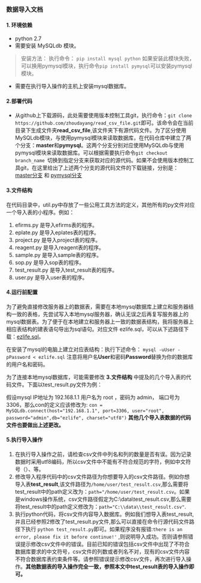 ### 数据导入文档
#### 1. 环境依赖
- python 2.7
- 需要安装 MySQLdb 模块。

>安装方法： 执行命令： ```pip install mysql python``` 如果安装此模块失败，可以换用pymysql模块，执行命令```pip install pymysql```可以安装pymysql模块。

- 需要在执行导入操作的主机上安装mysql数据库。 

#### 2.部署代码
* 从github上下载源码，此处需要使用版本控制工具git，执行命令：```git clone https://github.com/zhoudayang/read_csv_file.git```即可。该命令会在当前目录下生成文件夹**read\_csv\_file**,该文件夹下有源代码文件。为了区分使用MySQLdb模块，与使用pymysql模块来读取数据库，在代码仓库中建立了两个分支：**master**和**pymysql**。这两个分支分别对应使用MySQLdb与使用pymysql模块来读取数据库。可以根据需要执行命令```git checkout branch_name ```切换到指定分支来获取对应的源代码。如果不会使用版本控制工具git，在这里给出了上述两个分支的源代码文件的下载链接，分别是：
[master分支](https://pan.baidu.com/s/1mh7p2pM) 和 [pymysql分支](https://pan.baidu.com/s/1mhQmuoC)

#### 3.文件结构
在代码目录中，util.py中存放了一些公用工具方法的定义，其他所有的py文件对应一个导入表的小程序。例如：

1. efirms.py 是导入efirms表的程序。
2. eplate.py 是导入eplates表的程序。
3. project.py 是导入project表的程序。
4. reagent.py 是导入reagent表的程序。
5. sample.py 是导入sample表的程序。
6. sop.py 是导入sop表的程序。
7. test\_result.py 是导入test_result表的程序。
8. user.py 是导入user表的程序。

#### 4.运行前配置
为了避免直接修改服务器上的数据表，需要在本地mysql数据库上建立和服务器结构一致的表格，先尝试写入本地mysql服务器，确认无误之后再复写服务器上的mysql数据表。为了便于在本地建立和服务器上一致的数据表结构，我将服务器上相应表结构的建表语句导出为sql语句。对应文件 ezlife.sql，可以从下述路径下载：[ezlife.sql](https://raw.githubusercontent.com/zhoudayang/read_csv_file/master/ezlife.sql)。

在安装了mysql的电脑上建立对应表结构：执行下述命令：
```mysql -uUser -pPassword < ezlife.sql``` 注意将用户名**User**和密码**Password**替换为你的数据库的用户名和密码。

为了连接本地mysql数据库，可能需要修改 **3.文件结构** 中提及的几个导入表的代码文件。下面以test_result.py文件为例：

假设mysql IP地址为 192.168.1.1 用户名为 root ，密码为 admin， 端口号为 3306，那么con的定义应该修改为:
```con = MySQLdb.connect(host="192.168.1.1", port=3306, user="root", password="admin",db="ezlife", charset="utf8")``` **其他几个导入表数据的代码文件也要做出上述更改。**

#### 5.执行导入操作
1. 在执行导入操作之前，请检查csv文件中列名和列的数量是否有误。因为记录数据时采用utf8编码，所以csv文件中不能有不符合规范的字符，例如中文符号（）、等。
2. 修改导入程序代码中的csv文件路径为你想要导入的csv文件路径。例如你想导入表**test\_result**,该文件路径为```/home/user/test_result.csv```,那么需要将test\_result中的path定义改为：```path="/home/user/test_result.csv```。如果是windows操作系统，csv文件路径假定为C:\data\test_result.csv,那么需要将test\_result中的path定义修改为：```path="C:\\data\\test_result.csv"```.
3. 执行python代码，将csv文件内容导入数据库。例如我们想导入表test\_result,并且已经参照2修改了test\_result.py文件,那么可以直接在命令行源代码文件路径下执行 ```python test_result.py```即可。如果程序没有报错:```there is an error, please fix it before continue!'``` ,则说明导入成功。否则请参照错误提示修改csv文件中的错误。目前已知的错误包括csv文件中出现了不符合数据库要求的中文符号，csv文件的列数或者列名不对，现有的csv文件内容不符合数据库表约束条件等。请参照错误提示修改csv文件，再次进行导入操作。**其他数据表的导入操作完全一致，参照本文中test_result表的导入操作即可。**
